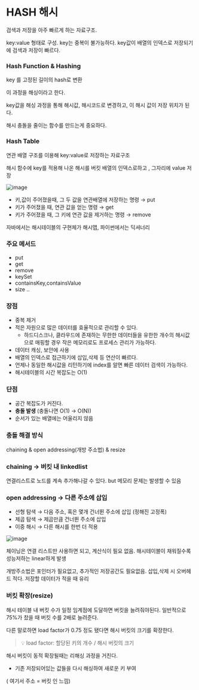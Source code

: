 # HASH 해시
검색과 저장을 아주 빠르게 하는 자료구조.

key:value 형태로 구성. key는 중복이 불가능하다. key값이 배열의 인덱스로 저장되기에 검색과 저장이 빠르다.

### Hash Function & Hashing

key 를 고정된 길이의 hash로 변환

이 과정을 해싱이라고 한다.

key값을 해싱 과정을 통해 해시값, 해시코드로 변경하고, 이 해시 값이 저장 위치가 된다. 

해시 충돌을 줄이는 함수를 만드는게 중요하다.

### Hash Table

연관 배열 구조를 이용해 key:value로 저장하는 자료구조

해시 함수에 key를 적용해 나온 해시를 버킷 배열의 인덱스로하고 , 그자리에 value 저장

![image](https://github.com/user-attachments/assets/ec8a5781-961f-4e2a-b20a-629cfd5d61c9)

- 키,값이 주어졌을때, 그 두 값을 연관배열에 저장하는 명령 → put
- 키가 주어졌을 때, 연관 값을 얻는 명령 → get
- 키가 주어졌을 때, 그 키에 연관 값을 제거하는 명령 → remove

자바에서는 해시테이블의 구현체가 해시맵, 파이썬에서는 딕셔너리

### 주요 메서드

- put
- get
- remove
- keySet
- containsKey,containsValue
- size ..

### 장점

- 중복  제거
- 적은 자원으로 많은 데이터를 효율적으로 관리할 수 있다.
    - 하드디스크나, 클라우드에 존재하는 무한한 데이터들을 유한한 개수의 해시값으로 매핑할 경우 작은 메모리로도 프로세스 관리가 가능하다.
- 데이터 캐싱, 보안에 사용
- 배열의 인덱스로 접근하기에 삽입,삭제 등 연산이 빠르다.
- 언제나 동일한 해시값을 리턴하기에 index를 알면 빠른 데이터 검색이 가능하다.
- 해시테이블의 시간 복잡도는 O(1)

### 단점

- 공간 복잡도가 커진다.
- **충돌 발생** (충돌나면 O(1) → O(N))
- 순서가 있는 배열에는 어울리지 않음

### 충돌 해결 방식

chaining & open addressing(개방 주소법) & resize

### chaining → 버킷 내 linkedlist

연결리스트로 노드를 계속 추가해나갈 수 있다. but 메모리 문제는 발생할 수 있음

### open addressing → 다른 주소에 삽입

- 선형 탐색 → 다음 주소, 혹은 몇개 건너뛴 주소에 삽입 (정해진 고정폭)
- 제곱 탐색 → 제곱만큼 건너뛴 주소에 삽입
- 이중 해시 → 다른 해시를 한번 더 적용

![image](https://github.com/user-attachments/assets/a8d4464e-760c-46fa-95b7-0753c45b3bb0)

체이닝은 연결 리스트만 사용하면 되고, 계산식이 필요 없음. 해시테이블이 채워질수록 성능저하는 linear하게 발생

개방주소법은 포인터가 필요없고, 추가적인 저장공간도 필요없음. 삽입,삭제 시 오버헤드 적다. 저장할 데이터가 적을 때 유리

### 버킷 확장(resize)

해시 테이블 내 버킷 수가 일정 임계점에 도달하면 버킷을 늘려줘야된다. 일반적으로 75%가 찼을 때 버킷 수를 2배로 늘려준다.

다른 말로하면 load factor가 0.75 정도 됐다면 해시 버킷의 크기를 확장한다.


> 💡 load factor: 할당된 키의 개수 / 해시 버킷의 크기


해시 버킷이 동적 확장될때는 리해싱 과정을 거친다. 

- 기존 저장되어있는 값들을 다시 해싱하여 새로운 키 부여

( 여기서 주소 = 버킷 인 느낌)
